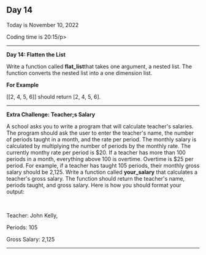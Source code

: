 <h2>Day 14</h2>
<p>Today is November 10, 2022</p>
<p>Coding time is 20:15/p>
<hr/>

<p><b>Day 14: Flatten the List</b></p>
<p>Write a function called <b>flat_list</b>that takes one argument, a nested list.
The function converts the nested list into a one dimension list.</p>
<p><b>For Example</b></p>
<p>[[2, 4, 5, 6]] should return [2, 4, 5, 6].</p>
<hr/>

<p><b>Extra Challenge: Teacher;s Salary</b></p>
<p>A school asks you to write a program that will calculate teacher's salaries.
The program should ask the user to enter the teacher's name, the number of periods taught in a month,
and the rate per period. The monthly salary is calculated by multiplying the number of periods by the monthly rate.
The currently monthy rate per period is $20. If a teacher has more than 100 periods in a month,
everything above 100 is overtime. Overtime is $25 per period. For example, if a teacher has taught 105 periods, their monthly
gross salary should be 2,125. Write a function called <b>your_salary</b> that calculates a teacher's gross salary.
The function should return the teacher's name, periods taught, and gross salary. Here is how you should format your output:</p>
<br/>
<p>Teacher: John Kelly,</p>
<p>Periods: 105</p>
<p>Gross Salary: 2,125</p>
<hr/>